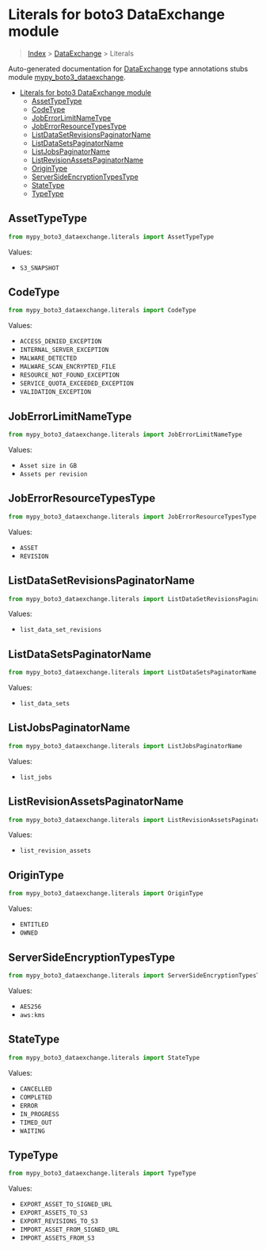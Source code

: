 # Literals for boto3 DataExchange module

> [Index](..) > [DataExchange](.) > Literals

Auto-generated documentation for
[DataExchange](https://boto3.amazonaws.com/v1/documentation/api/latest/reference/services/dataexchange.html#DataExchange)
type annotations stubs module
[mypy_boto3_dataexchange](https://pypi.org/project/mypy-boto3-dataexchange/).

- [Literals for boto3 DataExchange module](#literals-for-boto3-dataexchange-module)
  - [AssetTypeType](#assettypetype)
  - [CodeType](#codetype)
  - [JobErrorLimitNameType](#joberrorlimitnametype)
  - [JobErrorResourceTypesType](#joberrorresourcetypestype)
  - [ListDataSetRevisionsPaginatorName](#listdatasetrevisionspaginatorname)
  - [ListDataSetsPaginatorName](#listdatasetspaginatorname)
  - [ListJobsPaginatorName](#listjobspaginatorname)
  - [ListRevisionAssetsPaginatorName](#listrevisionassetspaginatorname)
  - [OriginType](#origintype)
  - [ServerSideEncryptionTypesType](#serversideencryptiontypestype)
  - [StateType](#statetype)
  - [TypeType](#typetype)

## AssetTypeType

```python
from mypy_boto3_dataexchange.literals import AssetTypeType
```

Values:

- `S3_SNAPSHOT`

## CodeType

```python
from mypy_boto3_dataexchange.literals import CodeType
```

Values:

- `ACCESS_DENIED_EXCEPTION`
- `INTERNAL_SERVER_EXCEPTION`
- `MALWARE_DETECTED`
- `MALWARE_SCAN_ENCRYPTED_FILE`
- `RESOURCE_NOT_FOUND_EXCEPTION`
- `SERVICE_QUOTA_EXCEEDED_EXCEPTION`
- `VALIDATION_EXCEPTION`

## JobErrorLimitNameType

```python
from mypy_boto3_dataexchange.literals import JobErrorLimitNameType
```

Values:

- `Asset size in GB`
- `Assets per revision`

## JobErrorResourceTypesType

```python
from mypy_boto3_dataexchange.literals import JobErrorResourceTypesType
```

Values:

- `ASSET`
- `REVISION`

## ListDataSetRevisionsPaginatorName

```python
from mypy_boto3_dataexchange.literals import ListDataSetRevisionsPaginatorName
```

Values:

- `list_data_set_revisions`

## ListDataSetsPaginatorName

```python
from mypy_boto3_dataexchange.literals import ListDataSetsPaginatorName
```

Values:

- `list_data_sets`

## ListJobsPaginatorName

```python
from mypy_boto3_dataexchange.literals import ListJobsPaginatorName
```

Values:

- `list_jobs`

## ListRevisionAssetsPaginatorName

```python
from mypy_boto3_dataexchange.literals import ListRevisionAssetsPaginatorName
```

Values:

- `list_revision_assets`

## OriginType

```python
from mypy_boto3_dataexchange.literals import OriginType
```

Values:

- `ENTITLED`
- `OWNED`

## ServerSideEncryptionTypesType

```python
from mypy_boto3_dataexchange.literals import ServerSideEncryptionTypesType
```

Values:

- `AES256`
- `aws:kms`

## StateType

```python
from mypy_boto3_dataexchange.literals import StateType
```

Values:

- `CANCELLED`
- `COMPLETED`
- `ERROR`
- `IN_PROGRESS`
- `TIMED_OUT`
- `WAITING`

## TypeType

```python
from mypy_boto3_dataexchange.literals import TypeType
```

Values:

- `EXPORT_ASSET_TO_SIGNED_URL`
- `EXPORT_ASSETS_TO_S3`
- `EXPORT_REVISIONS_TO_S3`
- `IMPORT_ASSET_FROM_SIGNED_URL`
- `IMPORT_ASSETS_FROM_S3`
